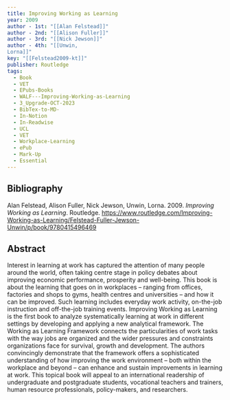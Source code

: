 ```yaml
---
title: Improving Working as Learning
year: 2009
author - 1st: "[[Alan Felstead]]"
author - 2nd: "[[Alison Fuller]]"
author - 3rd: "[[Nick Jewson]]"
author - 4th: "[[Unwin,
Lorna]]"
key: "[[Felstead2009-kt]]"
publisher: Routledge
tags:
  - Book
  - VET
  - EPubs-Books
  - WALF---Improving-Working-as-Learning
  - 3_Upgrade-OCT-2023
  - BibTex-to-MD-
  - In-Notion
  - In-Readwise
  - UCL
  - VET
  - Workplace-Learning
  - ePub
  - Mark-Up
  - Essential
---
```


## Bibliography
Alan Felstead, Alison Fuller, Nick Jewson, Unwin,
Lorna. 2009. *Improving Working as Learning*. Routledge. https://www.routledge.com/Improving-Working-as-Learning/Felstead-Fuller-Jewson-Unwin/p/book/9780415496469
## Abstract
Interest in learning at work has captured the attention of many people around the world, often taking centre stage in policy debates about improving economic performance, prosperity and well-being. This book is about the learning that goes on in workplaces – ranging from offices, factories and shops to gyms, health centres and universities – and how it can be improved. Such learning includes everyday work activity, on-the-job instruction and off-the-job training events. Improving Working as Learning is the first book to analyze systematically learning at work in different settings by developing and applying a new analytical framework. The Working as Learning Framework connects the particularities of work tasks with the way jobs are organized and the wider pressures and constraints organizations face for survival, growth and development. The authors convincingly demonstrate that the framework offers a sophisticated understanding of how improving the work environment – both within the workplace and beyond – can enhance and sustain improvements in learning at work. This topical book will appeal to an international readership of undergraduate and postgraduate students, vocational teachers and trainers, human resource professionals, policy-makers, and researchers.